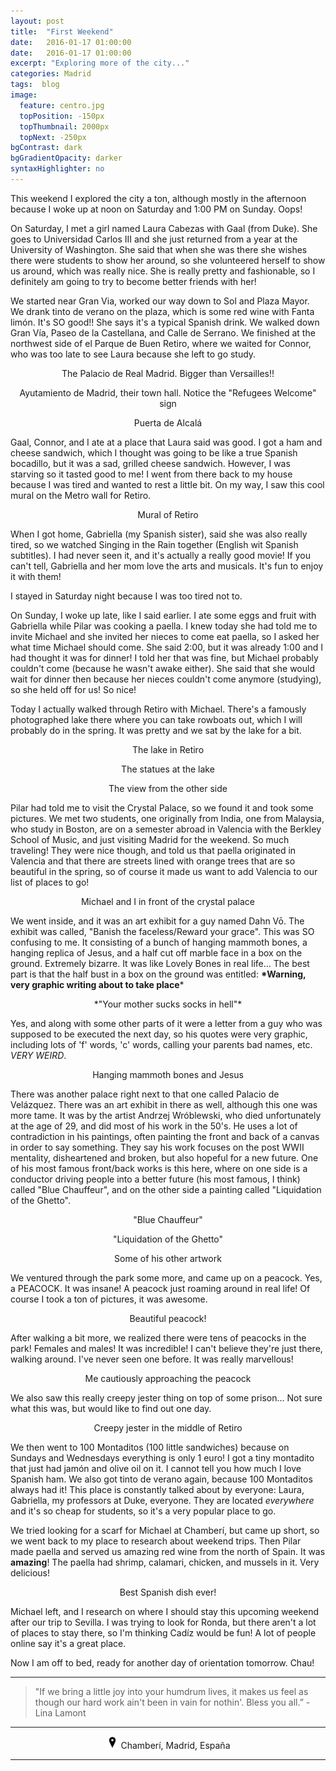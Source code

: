 ```yaml
---
layout: post
title:  "First Weekend"
date:   2016-01-17 01:00:00
date:   2016-01-17 01:00:00
excerpt: "Exploring more of the city..."
categories: Madrid
tags:  blog
image:
  feature: centro.jpg
  topPosition: -150px
  topThumbnail: 2000px
  topNext: -250px
bgContrast: dark
bgGradientOpacity: darker
syntaxHighlighter: no
---
```


This weekend I explored the city a ton, although mostly in the afternoon because I woke up at noon on Saturday and 1:00 PM on Sunday. Oops!

On Saturday, I met a girl named Laura Cabezas with Gaal (from Duke). She goes to Universidad Carlos III and she just returned from a year at the University of Washington. She said that when she was there she wishes there were students to show her around, so she volunteered herself to show us around, which was really nice. She is really pretty and fashionable, so I definitely am going to try to become better friends with her!

We started near Gran Via, worked our way down to Sol and Plaza Mayor. We drank tinto de verano on the plaza, which is some red wine with Fanta limón. It's SO good!! She says it's a typical Spanish drink. We walked down Gran Vía, Paseo de la Castellana, and Calle de Serrano. We finished at the northwest side of el Parque de Buen Retiro, where we waited for Connor, who was too late to see Laura because she left to go study.

<div class="img img--fullContainer img--14xLeading" style="background-image: url({{ site.baseurl_posts_img }}spain/firstweekend/palacio.jpg);"></div>
<center><p style="font-size: 14px;">The Palacio de Real Madrid. Bigger than Versailles!!</p></center>

<div class="img img--fullContainer img--14xLeading" style="background-image: url({{ site.baseurl_posts_img }}spain/firstweekend/townhall.jpg);"></div>
<center><p style="font-size: 14px;">Ayutamiento de Madrid, their town hall. Notice the "Refugees Welcome" sign</p></center>

<div class="img img--fullContainer img--14xLeading" style="background-image: url({{ site.baseurl_posts_img }}spain/firstweekend/threearches.jpg);"></div>
<center><p style="font-size: 14px;">Puerta de Alcalá</p></center>

Gaal, Connor, and I ate at a place that Laura said was good. I got a ham and cheese sandwich, which I thought was going to be like a true Spanish bocadillo, but it was a sad, grilled cheese sandwich. However, I was starving so it tasted good to me! I went from there back to my house because I was tired and wanted to rest a little bit. On my way, I saw this cool mural on the Metro wall for Retiro.

<div class="img img--fullContainer img--14xLeading" style="background-image: url({{ site.baseurl_posts_img }}spain/firstweekend/arte.jpg);"></div>
<center><p style="font-size: 14px;">Mural of Retiro</p></center>

When I got home, Gabriella (my Spanish sister), said she was also really tired, so we watched Singing in the Rain together (English wit Spanish subtitles). I had never seen it, and it's actually a really good movie! If you can't tell, Gabriella and her mom love the arts and musicals. It's fun to enjoy it with them!

I stayed in Saturday night because I was too tired not to.

On Sunday, I woke up late, like I said earlier. I ate some eggs and fruit with Gabriella while Pilar was cooking a paella. I knew today she had told me to invite Michael and she invited her nieces to come eat paella, so I asked her what time Michael should come. She said 2:00, but it was already 1:00 and I had thought it was for dinner! I told her that was fine, but Michael probably couldn't come (because he wasn't awake either). She said that she would wait for dinner then because her nieces couldn't come anymore (studying), so she held off for us! So nice!

Today I actually walked through Retiro with Michael. There's a famously photographed lake there where you can take rowboats out, which I will probably do in the spring. It was pretty and we sat by the lake for a bit.

<div class="img img--fullContainer img--14xLeading" style="background-image: url({{ site.baseurl_posts_img }}spain/firstweekend/retiro1.jpg);"></div>
<center><p style="font-size: 14px;">The lake in Retiro</p></center>

<div class="img img--fullContainer img--14xLeading" style="background-image: url({{ site.baseurl_posts_img }}spain/firstweekend/retiro2.jpg);"></div>
<center><p style="font-size: 14px;">The statues at the lake</p></center>

<div class="img img--fullContainer img--14xLeading" style="background-image: url({{ site.baseurl_posts_img }}spain/firstweekend/retiro3.jpg);"></div>
<center><p style="font-size: 14px;">The view from the other side</p></center>

Pilar had told me to visit the Crystal Palace, so we found it and took some pictures. We met two students, one originally from India, one from Malaysia, who study in Boston, are on a semester abroad in Valencia with the Berkley School of Music, and just visiting Madrid for the weekend. So much traveling! They were nice though, and told us that paella originated in Valencia and that there are streets lined with orange trees that are so beautiful in the spring, so of course it made us want to add Valencia to our list of places to go!

<div class="img img--fullContainer img--14xLeading" style="background-image: url({{ site.baseurl_posts_img }}spain/firstweekend/crystal.jpg);"></div>
<center><p style="font-size: 14px;">Michael and I in front of the crystal palace</p></center>

We went inside, and it was an art exhibit for a guy named Dahn Vō. The exhibit was called, "Banish the faceless/Reward your grace". This was SO confusing to me. It consisting of a bunch of hanging mammoth bones, a hanging replica of Jesus, and a half cut off marble face in a box on the ground. Extremely bizarre. It was like Lovely Bones in real life... The best part is that the half bust in a box on the ground was entitled:
**\*Warning, very graphic writing about to take place**\*

<center>*"Your mother sucks socks in hell"*</center>

Yes, and along with some other parts of it were a letter from a guy who was supposed to be executed the next day, so his quotes were very graphic, including lots of 'f' words, 'c' words, calling your parents bad names, etc. *VERY WEIRD*.

<div class="img img--fullContainer img--14xLeading" style="background-image: url({{ site.baseurl_posts_img }}spain/firstweekend/bones.jpg);"></div>
<center><p style="font-size: 14px;">Hanging mammoth bones and Jesus</p></center>

There was another palace right next to that one called Palacio de Velázquez. There was an art exhibit in there as well, although this one was more tame. It was by the artist Andrzej Wróblewski, who died unfortunately at the age of 29, and did most of his work in the 50's. He uses a lot of contradiction in his paintings, often painting the front and back of a canvas in order to say something. They say his work focuses on the post WWII mentality, disheartened and broken, but also hopeful for a new future. One of his most famous front/back works is this here, where on one side is a conductor driving people into a better future (his most famous, I think) called "Blue Chauffeur", and on the other side a painting called "Liquidation of the Ghetto".

<div class="img img--fullContainer img--14xLeading" style="background-image: url({{ site.baseurl_posts_img }}spain/firstweekend/driver.jpg);"></div>
<center><p style="font-size: 14px;">"Blue Chauffeur"</p></center>

<div class="img img--fullContainer img--14xLeading" style="background-image: url({{ site.baseurl_posts_img }}spain/firstweekend/ghetto.jpg);"></div>
<center><p style="font-size: 14px;">"Liquidation of the Ghetto"</p></center>

<div class="img img--fullContainer img--14xLeading" style="background-image: url({{ site.baseurl_posts_img }}spain/firstweekend/art.jpg);"></div>
<center><p style="font-size: 14px;">Some of his other artwork</p></center>

We ventured through the park some more, and came up on a peacock. Yes, a PEACOCK. It was insane! A peacock just roaming around in real life! Of course I took a ton of pictures, it was awesome.

<div class="img img--fullContainer img--14xLeading" style="background-image: url({{ site.baseurl_posts_img }}spain/firstweekend/peacock.jpg);"></div>
<center><p style="font-size: 14px;">Beautiful peacock!</p></center>

After walking a bit more, we realized there were tens of peacocks in the park! Females and males! It was incredible! I can't believe they're just there, walking around. I've never seen one before. It was really marvellous!

<div class="img img--fullContainer img--14xLeading" style="background-image: url({{ site.baseurl_posts_img }}spain/firstweekend/meandbird.jpg);"></div>
<center><p style="font-size: 14px;">Me cautiously approaching the peacock</p></center>

We also saw this really creepy jester thing on top of some prison... Not sure what this was, but would like to find out one day.

<div class="img img--fullContainer img--14xLeading" style="background-image: url({{ site.baseurl_posts_img }}spain/firstweekend/creepy.jpg);"></div>
<center><p style="font-size: 14px;">Creepy jester in the middle of Retiro</p></center>

We then went to 100 Montaditos (100 little sandwiches) because on Sundays and Wednesdays everything is only 1 euro! I got a tiny montadito that just had jamón and olive oil on it. I cannot tell you how much I love Spanish ham. We also got tinto de verano again, because 100 Montaditos always had it! This place is constantly talked about by everyone: Laura, Gabriella, my professors at Duke, everyone. They are located *everywhere* and it's so cheap for students, so it's a very popular place to go.

We tried looking for a scarf for Michael at Chamberí, but came up short, so we went back to my place to research about weekend trips. Then Pilar made paella and served us amazing red wine from the north of Spain. It was **amazing**! The paella had shrimp, calamari, chicken, and mussels in it. Very delicious!

<div class="img img--fullContainer img--14xLeading" style="background-image: url({{ site.baseurl_posts_img }}spain/firstweekend/paella.jpg);"></div>
<center><p style="font-size: 14px;">Best Spanish dish ever!</p></center>

Michael left, and I research on where I should stay this upcoming weekend after our trip to Sevilla. I was trying to look for Ronda, but there aren't a lot of places to stay there, so I'm thinking Cadíz would be fun! A lot of people online say it's a great place.

Now I am off to bed, ready for another day of orientation tomorrow. Chau!

<hr>

<blockquote class="largeQuote">"If we bring a little joy into your humdrum lives, it makes us feel as though our hard work ain't been in vain for nothin'. Bless you all.” - Lina Lamont</blockquote>

<hr>

<center><img src="/assets/images/location.png" height=20px width=20px/> Chamberí, Madrid, España</center>

<hr>
